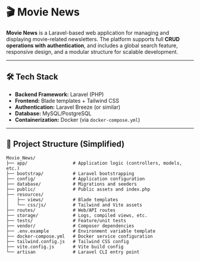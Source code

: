 # 🎬 Movie News

**Movie News** is a Laravel-based web application for managing and displaying movie-related newsletters. The platform supports full **CRUD operations with authentication**, and includes a global search feature, responsive design, and a modular structure for scalable development.

---

## 🛠️ Tech Stack

- **Backend Framework:** Laravel (PHP)
- **Frontend:** Blade templates + Tailwind CSS
- **Authentication:** Laravel Breeze (or similar)
- **Database:** MySQL/PostgreSQL
- **Containerization:** Docker (via `docker-compose.yml`)

---

## 📁 Project Structure (Simplified)
```
Movie_News/
├── app/                 # Application logic (controllers, models, etc.)
├── bootstrap/           # Laravel bootstrapping
├── config/              # Application configuration
├── database/            # Migrations and seeders
├── public/              # Public assets and index.php
├── resources/
│   ├── views/           # Blade templates
│   └── css/js/          # Tailwind and Vite assets
├── routes/              # Web/API routes
├── storage/             # Logs, compiled views, etc.
├── tests/               # Feature/unit tests
├── vendor/              # Composer dependencies
├── .env.example         # Environment variable template
├── docker-compose.yml   # Docker service configuration
├── tailwind.config.js   # Tailwind CSS config
├── vite.config.js       # Vite build config
└── artisan              # Laravel CLI entry point
```
